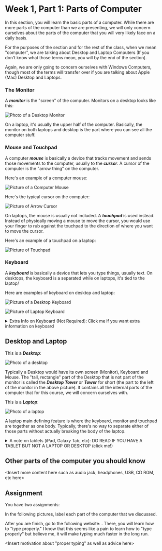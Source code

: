 # Week 1, Part 1: Parts of Computer

In this section, you will learn the basic parts of a computer. While there are more parts of the computer than we are presenting, we will only concern ourselves about the parts of the computer that you will very likely face on a daily basis.

For the purposes of the section and for the rest of the class, when we mean "computer", we are talking about Desktop and Laptop Computers (If you don't know what those terms mean, you will by the end of the section).

Again, we are only going to concern ourselves with Windows Computers, though most of the terms will transfer over if you are talking about Apple (Mac) Desktop and Laptops.

### The Monitor

A ***monitor*** is the "screen" of the computer. Monitors on a desktop looks like this:

![Photo of a Desktop Monitor](https://webobjects2.cdw.com/is/image/CDW/2825298?$product-main$)

On a laptop, it's usually the upper half of the computer. Basically, the monitor on both laptops and desktop is the part where you can see all the computer stuff.

### Mouse and Touchpad

A computer ***mouse*** is basically a device that tracks movement and sends those movements to the computer, usually to the ***cursor***. A cursor of the computer is the "arrow thing" on the computer.

Here's an example of a computer mouse:

![Picture of a Computer Mouse](https://upload.wikimedia.org/wikipedia/commons/2/22/3-Tasten-Maus_Microsoft.jpg)

Here's the typical cursor on the computer:

![Picture of Arrow Cursor](https://cdn4.iconfinder.com/data/icons/cursors-gestures/100/click_2-512.png)

On laptops, the mouse is usually not included. A ***touchpad*** is used instead. Instead of physically moving a mouse to move the cursor, you would use your finger to rub against the touchpad to the direction of where you want to move the cursor.

Here's an example of a touchpad on a laptop:

![Picture of Touchpad](https://www.windowscentral.com/sites/wpcentral.com/files/styles/xlarge_wm_blb/public/field/image/2017/07/hp-spectre-x2-2017-trackpad.jpg?itok=EJsUQhDH)

### Keyboard

A ***keyboard*** is basically a device that lets you type things, usually text. On desktops, the keyboard is a separated while on laptops, it's tied to the laptop/

Here are examples of keyboard on desktop and laptop:

![Picture of a Desktop Keyboard](https://assets.pcmag.com/media/images/577832-best-keyboards-of-2018.jpg?thumb=y&width=1295&height=729)

![Picture of Laptop Keyboard](https://cnet1.cbsistatic.com/img/fX3MpF3NV1emYSqpaWy2ReyWVtY=/2010/04/27/a52eb36e-fdb4-11e2-8c7c-d4ae52e62bcc/33960160-2-440-TOP-2.jpg)

<details>
  <summary>Extra Info on Keyboard (Not Required): Click me if you want extra information on keyboard</summary>
  <br/>
Typically there are two types of keyboard, mechanical and non-mechanical keyboard. The general rule is that if a keyboard makes a "click click click" sound, it's a mechanical keyboard. If the keyboard is silent while typing, it's a non-mechanical keyboard, usually the rubber or membrane keyboard.

In terms of functionally, they are the same though mechanical keyboards are more expensive usually. However, they do sound really nice and it is widely more preferred by gamers.

[Youtube Video: Mechanical and Membrane Keyboard](https://www.youtube.com/watch?v=ZDkJFyRGjAg)
</details>

## Desktop and Laptop

This is a ***Desktop***:

![Photo of a desktop](https://i5.walmartimages.com/asr/20c2da98-23b6-42c0-99ff-3719a352c2a8_1.d7738944df20f5cd082a4c5d826986b0.jpeg)

Typically a Desktop would have its own screen (Monitor), Keyboard and Mouse. The "tall, rectangle" part of the Desktop that is not part of the monitor is called the ***Desktop Tower*** or ***Tower*** for short (the part to the left of the monitor in the above picture). It contains all the internal parts of the computer that for this course, we will concern ourselves with.

This is a ***Laptop***:

![Photo of a laptop](https://azcd.harveynorman.com.au/media/catalog/product/cache/21/image/992x558/9df78eab33525d08d6e5fb8d27136e95/1/x/1xe59pa.jpg)

A laptop main defining feature is where the keyboard, monitor and touchpad are together as one body. Typically, there's no way to separate either of those parts without actually breaking the body of the laptop.

<details>
  <summary>A note on tablets (iPad, Galaxy Tab, etc): DO READ IF YOU HAVE A TABLET BUT NOT A LAPTOP OR DESKTOP (click me!)</summary>
  <br/>

Okay, tablets such as the iPad, Galaxy Tab, etc are technically computers. However, they aren't usually what people think of when people think of computers. The short answer is that anything that a tablet can do, a desktop/laptop can also do (one way or another).

If you do not have a desktop, laptop or tablet, I **STRONGLY** recommend that you get a desktop or laptop first before you get a tablet. If you are concerned about portability, get a laptop. Seriously.

</details>

## Other parts of the computer you should know

<Insert more content here such as audio jack, headphones, USB, CD ROM, etc here>

## Assignment

You have two assignments:

In the following pictures, label each part of the computer that we discussed.

<insert pictures here for people to label>

After you are finish, go to the following website: <insert website>. There, you will learn how to "type properly." I know that this seems like a pain to learn how to "type properly" but believe me, it will make typing much faster in the long run.

<Insert motivation about "proper typing" as well as advice here>
